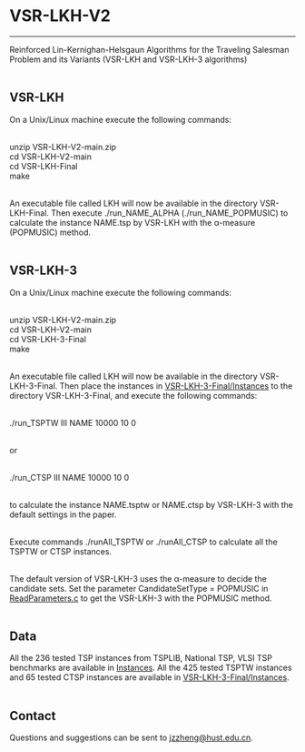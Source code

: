 # VSR-LKH-V2
----
Reinforced Lin-Kernighan-Helsgaun Algorithms for the Traveling Salesman Problem and its Variants (VSR-LKH and VSR-LKH-3 algorithms) <br> <br>

VSR-LKH
----
On a Unix/Linux machine execute the following commands: <br> <br>

unzip VSR-LKH-V2-main.zip <br>
cd VSR-LKH-V2-main <br>
cd VSR-LKH-Final <br>
make <br> <br>

An executable file called LKH will now be available in the directory VSR-LKH-Final. Then execute ./run_NAME_ALPHA (./run_NAME_POPMUSIC) to calculate the instance NAME.tsp by VSR-LKH with the α-measure (POPMUSIC) method. <br> <br>

VSR-LKH-3
----
On a Unix/Linux machine execute the following commands: <br> <br>

unzip VSR-LKH-V2-main.zip <br>
cd VSR-LKH-V2-main <br>
cd VSR-LKH-3-Final <br>
make <br> <br>

An executable file called LKH will now be available in the directory VSR-LKH-3-Final. Then place the instances in [VSR-LKH-3-Final/Instances](./VSR-LKH-3-Final/Instances) to the directory VSR-LKH-3-Final, and execute the following commands: <br> <br>

./run_TSPTW III NAME 10000 10 0 <br> <br>

or <br> <br>

./run_CTSP III NAME 10000 10 0 <br> <br>

to calculate the instance NAME.tsptw or NAME.ctsp by VSR-LKH-3 with the default settings in the paper. <br> <br>

Execute commands ./runAll_TSPTW or ./runAll_CTSP to calculate all the TSPTW or CTSP instances. <br> <br>

The default version of VSR-LKH-3 uses the α-measure to decide the candidate sets. Set the parameter CandidateSetType = POPMUSIC in [ReadParameters.c](./VSR-LKH-3-Final/SRC/ReadParameters.c) to get the VSR-LKH-3 with the POPMUSIC method. <br> <br>

Data
----
All the 236 tested TSP instances from TSPLIB, National TSP, VLSI TSP benchmarks are available in [Instances](./Instances). All the 425 tested TSPTW instances and 65 tested CTSP instances are available in [VSR-LKH-3-Final/Instances](./VSR-LKH-3-Final/Instances). <br> <br>

Contact
----
Questions and suggestions can be sent to jzzheng@hust.edu.cn.

